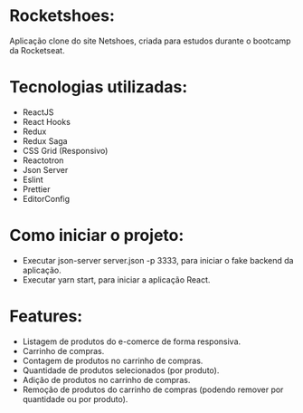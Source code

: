 # Rocketshoes:

Aplicação clone do site Netshoes, criada para estudos durante o bootcamp da Rocketseat.

# Tecnologias utilizadas:

- ReactJS
- React Hooks
- Redux
- Redux Saga
- CSS Grid (Responsivo)
- Reactotron
- Json Server
- Eslint
- Prettier
- EditorConfig

# Como iniciar o projeto:

- Executar json-server server.json -p 3333, para iniciar o fake backend da aplicação.
- Executar yarn start, para iniciar a aplicação React.

# Features:

- Listagem de produtos do e-comerce de forma responsiva.
- Carrinho de compras.
- Contagem de produtos no carrinho de compras.
- Quantidade de produtos selecionados (por produto).
- Adição de produtos no carrinho de compras.
- Remoção de produtos do carrinho de compras (podendo remover por quantidade ou por produto).
